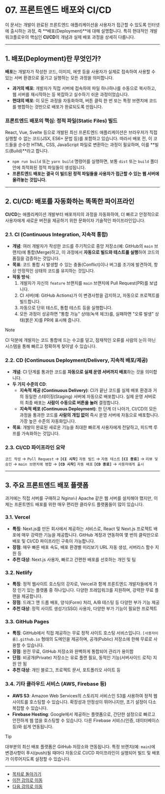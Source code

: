 # 07. 프론트엔드 배포와 CI/CD

이 문서는 개발이 완료된 프론트엔드 애플리케이션을 사용자가 접근할 수 있도록 인터넷에 출시하는 과정, 즉 **배포(Deployment)**에 대해 설명합니다. 특히 현대적인 개발 워크플로우의 핵심인 **CI/CD**의 개념과 실제 배포 과정을 상세히 다룹니다.

---

## 1. 배포(Deployment)란 무엇인가?

**배포**는 개발자가 작성한 코드, 이미지, 에셋 등을 사용자가 실제로 접속하여 사용할 수 있는 서버 환경으로 옮기고 실행하는 모든 과정을 의미합니다.

-   **과거의 배포**: 개발자가 직접 서버에 접속하여 파일 하나하나를 수동으로 복사하고, 웹 서버를 재시작하는 등 복잡하고 실수하기 쉬운 과정이었습니다.
-   **현대의 배포**: 이 모든 과정을 자동화하여, 버튼 클릭 한 번 또는 특정 브랜치에 코드를 병합하는 것만으로 배포가 완료되도록 만듭니다.

### 프론트엔드 배포의 핵심: 정적 파일(Static Files) 빌드

React, Vue, Svelte 등으로 개발된 최신 프론트엔드 애플리케이션은 브라우저가 직접 실행할 수 없는 코드(JSX, ES6+ 문법 등)를 포함하고 있습니다. 따라서 배포 전, 이 코드들을 순수한 HTML, CSS, JavaScript 파일로 변환하는 과정이 필요하며, 이를 **빌드(Build)**라고 합니다.

-   `npm run build` 또는 `yarn build` 명령어를 실행하면, 보통 `dist` 또는 `build` 폴더 안에 최적화된 정적 파일들이 생성됩니다.
-   **프론트엔드 배포는 결국 이 빌드된 정적 파일들을 사용자가 접근할 수 있는 웹 서버에 올려놓는 것입니다.**

---

## 2. CI/CD: 배포를 자동화하는 똑똑한 파이프라인

**CI/CD**는 애플리케이션 개발부터 배포까지의 과정을 자동화하여, 더 빠르고 안정적으로 사용자에게 새로운 버전을 제공하기 위한 문화이자 기술적인 파이프라인입니다.

### 2.1. CI (Continuous Integration, 지속적 통합)

-   **개념**: 여러 개발자가 작성한 코드를 주기적으로 중앙 저장소(예: GitHub의 `main` 브랜치)에 통합(Merge)하고, 이 과정에서 **자동으로 빌드와 테스트를 실행**하여 코드의 품질을 검증하는 것입니다.
-   **목표**: 코드 통합 시 발생할 수 있는 충돌(Conflict)이나 버그를 조기에 발견하여, 항상 안정적인 상태의 코드를 유지하는 것입니다.
-   **작동 방식**:
    1.  개발자가 자신의 `feature` 브랜치를 `main` 브랜치에 Pull Request(PR)를 보냅니다.
    2.  CI 서버(예: GitHub Actions)가 이 변경사항을 감지하고, 자동으로 프로젝트를 빌드합니다.
    3.  자동으로 단위 테스트, 통합 테스트 등을 실행합니다.
    4.  모든 과정이 성공하면 "통합 가능" 상태(녹색 체크)를, 실패하면 "오류 발생" 상태(붉은 X)를 PR에 표시해 줍니다.

> [!NOTE]
> CI 덕분에 개발자는 코드 통합에 드는 수고를 덜고, 잠재적인 오류를 사람의 눈이 아닌 시스템을 통해 빠르고 정확하게 찾아낼 수 있습니다.

### 2.2. CD (Continuous Deployment/Delivery, 지속적 배포/제공)

-   **개념**: CI 단계를 통과한 코드를 **자동으로 실제 운영 서버까지 배포**하는 것을 의미합니다.
-   **두 가지 수준의 CD**:
    -   **지속적 제공 (Continuous Delivery)**: CI가 끝난 코드를 실제 배포 환경과 거의 동일한 스테이징(Staging) 서버에 자동으로 배포합니다. 실제 운영 서버로의 최종 배포는 **사람이 수동으로 버튼을 눌러** 결정합니다.
    -   **지속적 배포 (Continuous Deployment)**: 한 단계 더 나아가, CI/CD의 모든 과정을 통과한 코드를 **사람의 개입 없이** 즉시 운영 서버에 자동으로 배포합니다. 가장 높은 수준의 자동화입니다.
-   **목표**: 개발이 완료된 새로운 기능을 최대한 빠르게 사용자에게 전달하고, 피드백 루프를 가속화하는 것입니다.

### 2.3. CI/CD 파이프라인 요약

`코드 작성` → `Pull Request` → **`[CI 시작]`** `자동 빌드` → `자동 테스트` **`[CI 종료]`** → `리뷰 및 승인` → `main 브랜치에 병합` → **`[CD 시작]`** `자동 배포` **`[CD 종료]`** → `사용자에게 출시`

---

## 3. 주요 프론트엔드 배포 플랫폼

과거에는 직접 서버를 구매하고 Nginx나 Apache 같은 웹 서버를 설치해야 했지만, 이제는 프론트엔드 배포를 위한 매우 편리한 클라우드 플랫폼들이 많이 있습니다.

### 3.1. Vercel

-   **특징**: Next.js를 만든 회사에서 제공하는 서비스로, React 및 Next.js 프로젝트 배포에 매우 강력한 기능을 제공합니다. GitHub 계정과 연동하여 몇 번의 클릭만으로 배포 및 CI/CD 파이프라인 구축이 가능합니다.
-   **장점**: 매우 빠른 배포 속도, 배포 환경별 미리보기 URL 자동 생성, 서버리스 함수 지원 등
-   **추천 대상**: Next.js 사용자, 빠르고 간편한 배포를 선호하는 개인 및 팀

### 3.2. Netlify

-   **특징**: 정적 웹사이트 호스팅의 강자로, Vercel과 함께 프론트엔드 개발자들에게 가장 인기 있는 플랫폼 중 하나입니다. 다양한 프레임워크를 지원하며, 강력한 무료 플랜을 제공합니다.
-   **장점**: 드래그 앤 드롭 배포, 양식(Form) 처리, A/B 테스팅 등 다양한 부가 기능 제공
-   **추천 대상**: 정적 사이트 생성기(SSG) 사용자, 다양한 부가 기능이 필요한 프로젝트

### 3.3. GitHub Pages

-   **특징**: GitHub에서 직접 제공하는 무료 정적 사이트 호스팅 서비스입니다. `[사용자이름].github.io` 형태의 도메인을 제공하며, 공개(Public) 저장소에 한해 무료로 사용할 수 있습니다.
-   **장점**: 완전 무료, GitHub 저장소와 완벽하게 통합되어 관리가 용이함
-   **단점**: 비공개(Private) 저장소는 유료 플랜 필요, 동적인 기능(서버사이드 로직) 지원 안 됨
-   **추천 대상**: 개인 블로그, 프로젝트 문서, 포트폴리오 사이트 등

### 3.4. 기타 클라우드 서비스 (AWS, Firebase 등)

-   **AWS S3**: Amazon Web Services의 스토리지 서비스인 S3를 사용하여 정적 웹사이트를 호스팅할 수 있습니다. 확장성과 안정성이 뛰어나지만, 초기 설정이 다소 복잡할 수 있습니다.
-   **Firebase Hosting**: Google에서 제공하는 플랫폼으로, 간단한 설정으로 빠르고 안전하게 웹 앱을 호스팅할 수 있습니다. 다른 Firebase 서비스(인증, 데이터베이스 등)와 쉽게 연동됩니다.

> [!TIP]
> 대부분의 최신 배포 플랫폼은 GitHub 저장소와 연동됩니다. 특정 브랜치(예: `main`)에 변경사항이 푸시(push)될 때마다 자동으로 CI/CD 파이프라인이 실행되어 빌드 및 배포가 이루어지도록 설정할 수 있습니다.

---

- [목차로 돌아가기](../README.md)
- [이전 강의로 이동](06-Development-Workflow.md)
- [다음 강의로 이동](08-Setup-Development-Environment.md)
